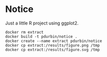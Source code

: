 # Notice

Just a little R project using ggplot2.

```
docker rm extract
docker build -t pdurbin/notice .
docker create --name extract pdurbin/notice
docker cp extract:/results/figure.png /tmp
docker cp extract:/results/figure.svg /tmp
```
